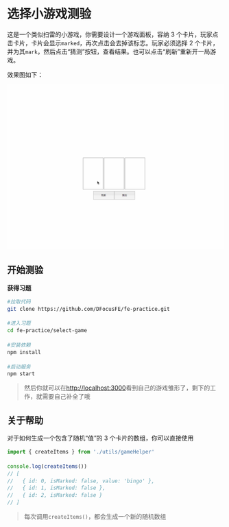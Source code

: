 # 选择小游戏测验

这是一个类似扫雷的小游戏，你需要设计一个游戏面板，容纳 3 个卡片，玩家点击卡片，卡片会显示`marked`，再次点击会去掉该标志。玩家必须选择 2 个卡片，并为其`mark`，然后点击“猜测”按钮，查看结果。也可以点击“刷新”重新开一局游戏。

效果图如下：

![](./assets/select-game.gif)

## 开始测验

**获得习题**

```bash
#拉取代码
git clone https://github.com/DFocusFE/fe-practice.git

#进入习题
cd fe-practice/select-game

#安装依赖
npm install

#启动服务
npm start
```

> 然后你就可以在[http://localhost:3000](http://localhost:3000)看到自己的游戏雏形了，剩下的工作，就需要自己补全了哦

## 关于帮助

对于如何生成一个包含了随机“值”的 3 个卡片的数组，你可以直接使用

```javascript
import { createItems } from './utils/gameHelper'

console.log(createItems())
// [
//   { id: 0, isMarked: false, value: 'bingo' },
//   { id: 1, isMarked: false },
//   { id: 2, isMarked: false }
// ]
```

> 每次调用`createItems()`，都会生成一个新的随机数组
